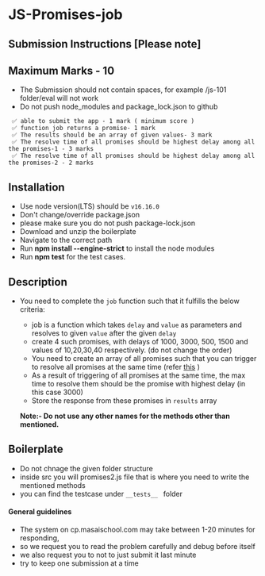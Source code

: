 # JS-Promises-job

## Submission Instructions [Please note]

## Maximum Marks - 10

- The Submission should not contain spaces, for example /js-101 folder/eval will not work
- Do not push node_modules and package_lock.json to github

```
 ✅ able to submit the app - 1 mark ( minimum score )
 ✅ function job returns a promise- 1 mark
 ✅ The results should be an array of given values- 3 mark
 ✅ The resolve time of all promises should be highest delay among all the promises-1 - 3 marks
 ✅ The resolve time of all promises should be highest delay among all the promises-2 - 2 marks
```

## Installation

- Use node version(LTS) should be `v16.16.0`
- Don't change/override package.json
- please make sure you do not push package-lock.json
- Download and unzip the boilerplate
- Navigate to the correct path
- Run **npm install --engine-strict** to install the node modules
- Run **npm test** for the test cases.

## Description

- You need to complete the `job` function such that it fulfills the below criteria:

  - job is a function which takes `delay` and `value` as parameters and resolves to given `value` after the given `delay`
  - create 4 such promises, with delays of 1000, 3000, 500, 1500 and values of 10,20,30,40 respectively. (do not change the order)
  - You need to create an array of all promises such that you can trigger to resolve all promises at the same time (refer [this](https://developer.mozilla.org/en-US/docs/Web/JavaScript/Reference/Global_Objects/Promise/all) )
  - As a result of triggering of all promises at the same time, the max time to resolve them should be the promise with highest delay (in this case 3000)
  - Store the response from these promises in `results` array

  **Note:- Do not use any other names for the methods other than mentioned.**

  ####

## Boilerplate

- Do not chnage the given folder structure
- inside src you will promises2.js file that is where you need to write the mentioned methods
- you can find the testcase under `__tests__ ` folder

#### General guidelines

- The system on cp.masaischool.com may take between 1-20 minutes for responding,
- so we request you to read the problem carefully and debug before itself
- we also request you to not to just submit it last minute
- try to keep one submission at a time
